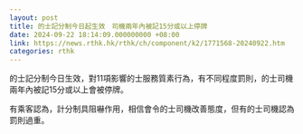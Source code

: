 ```yaml
---
layout: post
title: 的士記分制今日起生效　司機兩年內被記15分或以上停牌
date: 2024-09-22 18:14:09.000000000 +08:00
link: https://news.rthk.hk/rthk/ch/component/k2/1771568-20240922.htm
categories: rthk
---
```


的士記分制今日生效，對11項影響的士服務質素行為，有不同程度罰則，的士司機兩年內被記15分或以上會被停牌。

有乘客認為，計分制具阻嚇作用，相信會令的士司機改善態度，但有的士司機認為罰則過重。
